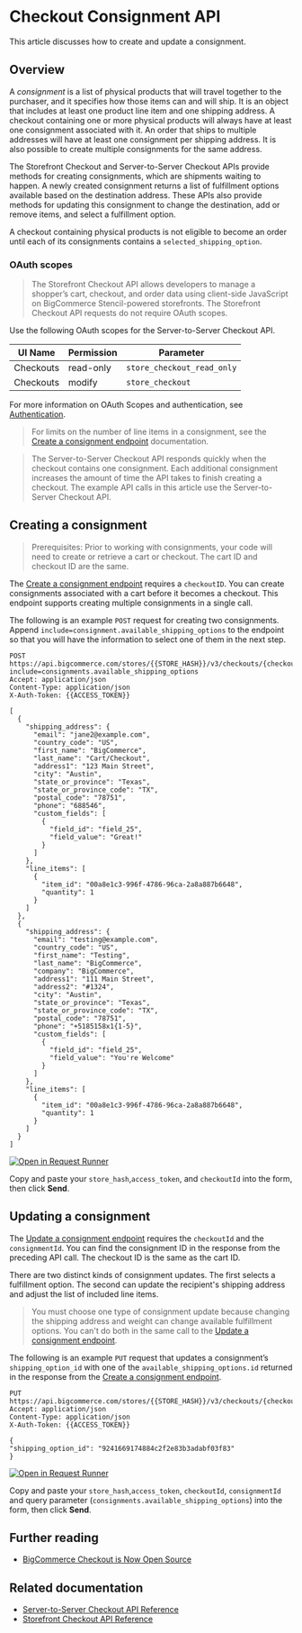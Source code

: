 # Checkout Consignment API

 

This article discusses how to create and update a consignment.

## Overview
A _consignment_ is a list of physical products that will travel together to the purchaser, and it specifies how those items can and will ship. It is an object that includes at least one product line item and one shipping address. A checkout containing one or more physical products will always have at least one consignment associated with it. An order that ships to multiple addresses will have at least one consignment per shipping address. It is also possible to create multiple consignments for the same address.

The Storefront Checkout and Server-to-Server Checkout APIs provide methods for creating consignments, which are shipments waiting to happen.  A newly created consignment returns a list of fulfillment options available based on the destination address.  These APIs also provide methods for updating this consignment to change the destination, add or remove items, and select a fulfillment option. 

A checkout containing physical products is not eligible to become an order until each of its consignments contains a `selected_shipping_option`.

### OAuth scopes

<!-- theme: info -->
  
> The Storefront Checkout API allows developers to manage a shopper’s cart, checkout, and order data using client-side JavaScript on BigCommerce Stencil-powered storefronts. The Storefront Checkout API requests do not require OAuth scopes.
  


Use the following OAuth scopes for the Server-to-Server Checkout API.

| UI Name  | Permission | Parameter                     |
|----------|------------|-------------------------------|
| Checkouts | read-only  | `store_checkout_read_only`    |
| Checkouts | modify     | `store_checkout`              |

For more information on OAuth Scopes and authentication, see [Authentication](/api-docs/getting-started/authentication).

<!-- theme: info -->

> For limits on the number of line items in a consignment, see the [Create a consignment endpoint](/api-reference/store-management/checkouts/checkout-consignments/checkoutsconsignmentsbycheckoutidpost) documentation.

> The Server-to-Server Checkout API responds quickly when the checkout contains one consignment.  Each additional consignment increases the amount of time the API takes to finish creating a checkout. The example API calls in this article use the Server-to-Server Checkout API.
  




## Creating a consignment



<!-- theme: info -->

> Prerequisites: Prior to working with consignments, your code will need to create or retrieve a cart or checkout.  The cart ID and checkout ID are the same.



The [Create a consignment endpoint](/api-reference/storefront/checkouts/checkout-consignments/checkoutsconsignmentsbycheckoutidpost) requires a `checkoutID`.  You can create consignments associated with a cart before it becomes a checkout.  This endpoint supports creating multiple consignments in a single call.

The following is an example `POST` request for creating two consignments. Append `include=consignment.available_shipping_options` to the endpoint so that you will have the information to select one of them in the next step.

  
  ```http
POST https://api.bigcommerce.com/stores/{{STORE_HASH}}/v3/checkouts/{checkoutId}/consignments?include=consignments.available_shipping_options
Accept: application/json
Content-Type: application/json
X-Auth-Token: {{ACCESS_TOKEN}}

  [
    {
      "shipping_address": {
        "email": "jane2@example.com",
        "country_code": "US",
        "first_name": "BigCommerce",
        "last_name": "Cart/Checkout",
        "address1": "123 Main Street",
        "city": "Austin",
        "state_or_province": "Texas",
        "state_or_province_code": "TX",
        "postal_code": "78751",
        "phone": "688546",
        "custom_fields": [
          {
            "field_id": "field_25",
            "field_value": "Great!"
          }
        ]
      },
      "line_items": [
        {
          "item_id": "00a8e1c3-996f-4786-96ca-2a8a887b6648",
          "quantity": 1
        }
      ]
    },
    {
      "shipping_address": {
        "email": "testing@example.com",
        "country_code": "US",
        "first_name": "Testing",
        "last_name": "BigCommerce",
        "company": "BigCommerce",
        "address1": "111 Main Street",
        "address2": "#1324",
        "city": "Austin",
        "state_or_province": "Texas",
        "state_or_province_code": "TX",
        "postal_code": "78751",
        "phone": "+5185158x1{1-5}",
        "custom_fields": [
          {
            "field_id": "field_25",
            "field_value": "You're Welcome"
          }
        ]
      },
      "line_items": [
        {
          "item_id": "00a8e1c3-996f-4786-96ca-2a8a887b6648",
          "quantity": 1
        }
      ]
    }
  ]

```

[![Open in Request Runner](https://storage.googleapis.com/bigcommerce-production-dev-center/images/Open-Request-Runner.svg)](/api-reference/store-management/checkouts/checkout-consignments/checkoutsconsignmentsbycheckoutidpost#requestrunner)

Copy and paste your `store_hash`,`access_token`, and `checkoutId` into the form, then click **Send**.

## Updating a consignment

The [Update a consignment endpoint](/api-reference/store-management/checkouts/checkout-consignments/checkoutsconsignmentsbycheckoutidandconsignmentidput) requires the `checkoutId` and the `consignmentId`. You can find the consignment ID in the response from the preceding API call. The checkout ID is the same as the cart ID.

There are two distinct kinds of consignment updates. The first selects a fulfillment option. The second can update the recipient's shipping address and adjust the list of included line items. 

<!-- theme: warning -->

> You must choose one type of consignment update because changing the shipping address and weight can change available fulfillment options. You can't do both in the same call to the [Update a consignment endpoint](/api-reference/store-management/checkouts/checkout-consignments/checkoutsconsignmentsbycheckoutidandconsignmentidput).




The following is an example `PUT` request that updates a consignment’s `shipping_option_id` with one of the `available_shipping_options.id` returned in the response from the [Create a consignment endpoint](/api-reference/storefront/checkouts/checkout-consignments/checkoutsconsignmentsbycheckoutidpost).

  ```http
PUT https://api.bigcommerce.com/stores/{{STORE_HASH}}/v3/checkouts/{checkoutId}/consignments/{consignmentId}
Accept: application/json
Content-Type: application/json
X-Auth-Token: {{ACCESS_TOKEN}}

{
  "shipping_option_id": "9241669174884c2f2e83b3adabf03f83"
}

```

[![Open in Request Runner](https://storage.googleapis.com/bigcommerce-production-dev-center/images/Open-Request-Runner.svg)](/api-reference/store-management/checkouts/checkout-consignments/checkoutsconsignmentsbycheckoutidandconsignmentidput#requestrunner)

Copy and paste your `store_hash`,`access_token`, `checkoutId`, `consignmentId` and query parameter (`consignments.available_shipping_options`) into the form, then click **Send**.

## Further reading

* [BigCommerce Checkout is Now Open Source](https://medium.com/bigcommerce-developer-blog/bigcommerce-checkout-is-now-open-source-39e823bc5b3b)
<!-- link to forthcoming flow chart of headless calls -- cart > checkout > order > payment flow -->

## Related documentation

* [Server-to-Server Checkout API Reference](/api-reference/store-management/checkouts)
* [Storefront Checkout API Reference](/api-reference/storefront/checkouts)

